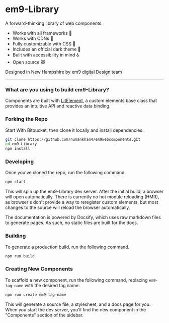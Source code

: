 # em9-Library

A forward-thinking library of web components.

- Works with all frameworks 🧩
- Works with CDNs 🚛
- Fully customizable with CSS 🎨
- Includes an official dark theme 🌛
- Built with accessibility in mind ♿️
- Open source 😸

Designed in New Hampshire by em9 digital Design team

---

### What are you using to build em9-Library?

Components are built with [LitElement](https://lit-element.polymer-project.org/), a custom elements base class that provides an intuitive API and reactive data binding.

### Forking the Repo

Start With Bitbucket, then clone it locally and install dependencies.

```bash
git clone https://github.com/numankhan4/em9webcomponents.git
cd em9-Library
npm install
```

### Developing

Once you've cloned the repo, run the following command.

```bash
npm start
```

This will spin up the em9-Library dev server. After the initial build, a browser will open automatically. There is currently no hot module reloading (HMR), as browser's don't provide a way to reregister custom elements, but most changes to the source will reload the browser automatically.

The documentation is powered by Docsify, which uses raw markdown files to generate pages. As such, no static files are built for the docs.

### Building

To generate a production build, run the following command.

```bash
npm run build
```

### Creating New Components

To scaffold a new component, run the following command, replacing `em9-tag-name` with the desired tag name.

```bash
npm run create em9-tag-name
```

This will generate a source file, a stylesheet, and a docs page for you. When you start the dev server, you'll find the new component in the "Components" section of the sidebar.


